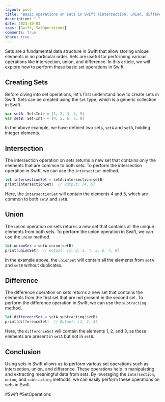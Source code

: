 ```yaml
---
layout: post
title: "Basic operations on sets in Swift (intersection, union, difference)"
description: " "
date: 2023-10-03
tags: [Swift, SetOperations]
comments: true
share: true
---
```


Sets are a fundamental data structure in Swift that allow storing unique elements in no particular order. Sets are useful for performing various operations like intersection, union, and difference. In this article, we will explore how to perform these basic set operations in Swift.

## Creating Sets

Before diving into set operations, let's first understand how to create sets in Swift. Sets can be created using the `Set` type, which is a generic collection in Swift.

```swift
var setA: Set<Int> = [1, 2, 3, 4, 5]
var setB: Set<Int> = [4, 5, 6, 7, 8]
```

In the above example, we have defined two sets, `setA` and `setB`, holding integer elements.

## Intersection

The intersection operation on sets returns a new set that contains only the elements that are common to both sets. To perform the intersection operation in Swift, we can use the `intersection` method.

```swift
let intersectionSet = setA.intersection(setB)
print(intersectionSet)  // Output: [4, 5]
```

Here, the `intersectionSet` will contain the elements 4 and 5, which are common to both `setA` and `setB`.

## Union

The union operation on sets returns a new set that contains all the unique elements from both sets. To perform the union operation in Swift, we can use the `union` method.

```swift
let unionSet = setA.union(setB)
print(unionSet)  // Output: [1, 2, 3, 4, 5, 6, 7, 8]
```

In the example above, the `unionSet` will contain all the elements from `setA` and `setB` without duplicates.

## Difference

The difference operation on sets returns a new set that contains the elements from the first set that are not present in the second set. To perform the difference operation in Swift, we can use the `subtracting` method.

```swift
let differenceSet = setA.subtracting(setB)
print(differenceSet)  // Output: [1, 2, 3]
```

Here, the `differenceSet` will contain the elements 1, 2, and 3, as these elements are present in `setA` but not in `setB`.

## Conclusion

Using sets in Swift allows us to perform various set operations such as intersection, union, and difference. These operations help in manipulating and extracting meaningful data from sets. By leveraging the `intersection`, `union`, and `subtracting` methods, we can easily perform these operations on sets in Swift.

#Swift #SetOperations